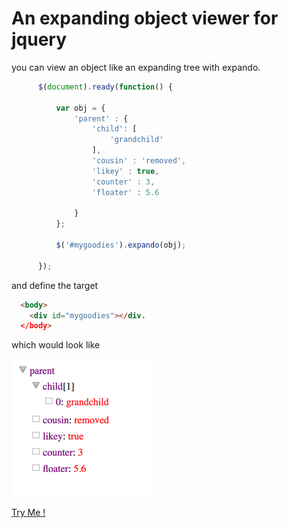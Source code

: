 # An expanding object viewer for jquery

you can view an object like an expanding tree with expando.

```javascript
      $(document).ready(function() {

          var obj = {
              'parent' : {
                  'child': [
                      'grandchild'
                  ],
                  'cousin' : 'removed',
                  'likey' : true,
                  'counter' : 3,
                  'floater' : 5.6
                  
              }
          };
          
          $('#mygoodies').expando(obj);

      });
```

and define the target

```html
  <body>
    <div id="mygoodies"></div.
  </body>
```

which would look like


![Expando](expando.png)

[Try Me !](https://eddo888.github.io/Expando/index.html)
